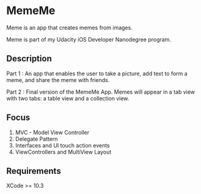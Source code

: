 # MemeMe
Meme is an app that creates memes from images. 

Meme is part of my Udacity iOS Developer Nanodegree program.

## Description

Part 1 : An app that enables the user to take a picture, add text to form a meme, and share the meme with friends.

Part 2 : Final version of the MemeMe App. Memes will appear in a tab view with two tabs: a table view and a collection view.

## Focus
1. MVC - Model View Controller
2. Delegate Pattern
3. Interfaces and UI touch action events
4. ViewControllers and MultiView Layout

## Requirements
XCode >= 10.3
